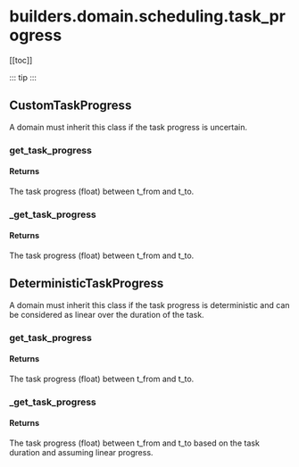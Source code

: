 # builders.domain.scheduling.task_progress

[[toc]]

::: tip
<skdecide-summary></skdecide-summary>
:::

## CustomTaskProgress

A domain must inherit this class if the task progress is uncertain.

### get\_task\_progress <Badge text="CustomTaskProgress" type="tip"/>

<skdecide-signature name= "get_task_progress" :sig="{'params': [{'name': 'self'}, {'name': 'task', 'annotation': 'int'}, {'name': 't_from', 'annotation': 'int'}, {'name': 't_to', 'annotation': 'int'}, {'name': 'mode', 'annotation': 'Optional[int]'}, {'name': 'sampled_duration', 'default': 'None', 'annotation': 'Optional[int]'}], 'return': 'float'}"></skdecide-signature>

#### Returns
 The task progress (float) between t_from and t_to.

### \_get\_task\_progress <Badge text="CustomTaskProgress" type="tip"/>

<skdecide-signature name= "_get_task_progress" :sig="{'params': [{'name': 'self'}, {'name': 'task', 'annotation': 'int'}, {'name': 't_from', 'annotation': 'int'}, {'name': 't_to', 'annotation': 'int'}, {'name': 'mode', 'annotation': 'Optional[int]'}, {'name': 'sampled_duration', 'default': 'None', 'annotation': 'Optional[int]'}], 'return': 'float'}"></skdecide-signature>

#### Returns
 The task progress (float) between t_from and t_to.

## DeterministicTaskProgress

A domain must inherit this class if the task progress is deterministic and can be considered as linear
over the duration of the task.

### get\_task\_progress <Badge text="CustomTaskProgress" type="warn"/>

<skdecide-signature name= "get_task_progress" :sig="{'params': [{'name': 'self'}, {'name': 'task', 'annotation': 'int'}, {'name': 't_from', 'annotation': 'int'}, {'name': 't_to', 'annotation': 'int'}, {'name': 'mode', 'annotation': 'Optional[int]'}, {'name': 'sampled_duration', 'default': 'None', 'annotation': 'Optional[int]'}], 'return': 'float'}"></skdecide-signature>

#### Returns
 The task progress (float) between t_from and t_to.

### \_get\_task\_progress <Badge text="CustomTaskProgress" type="warn"/>

<skdecide-signature name= "_get_task_progress" :sig="{'params': [{'name': 'self'}, {'name': 'task', 'annotation': 'int'}, {'name': 't_from', 'annotation': 'int'}, {'name': 't_to', 'annotation': 'int'}, {'name': 'mode', 'annotation': 'Optional[int]'}, {'name': 'sampled_duration', 'default': 'None', 'annotation': 'Optional[int]'}], 'return': 'float'}"></skdecide-signature>

#### Returns
 The task progress (float) between t_from and t_to based on the task duration
and assuming linear progress.


